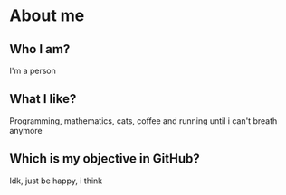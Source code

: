 # About me

## Who I am?
I'm a person

## What I like?
Programming, mathematics, cats, coffee and running until i can't breath anymore

## Which is my objective in GitHub?
Idk, just be happy, i think
